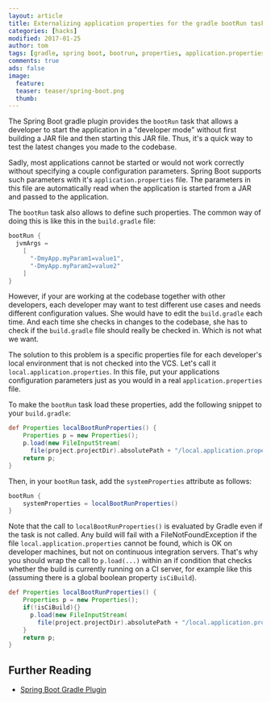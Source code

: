 ```yaml
---
layout: article
title: Externalizing application properties for the gradle bootRun task
categories: [hacks]
modified: 2017-01-25
author: tom
tags: [gradle, spring boot, bootrun, properties, application.properties]
comments: true
ads: false
image:
  feature: 
  teaser: teaser/spring-boot.png
  thumb:
---
```


The Spring Boot gradle plugin provides the `bootRun` task that allows a 
developer to start the application in a "developer mode" without first building
a JAR file and then starting this JAR file. Thus, it's a quick way to test
the latest changes you made to the codebase.

Sadly, most applications cannot be started or would not work correctly without
specifying a couple configuration parameters. Spring Boot supports such 
parameters with it's `application.properties` file. The parameters in this file
are automatically read when the application is started from a JAR
and passed to the application.

The `bootRun` task also allows to define such properties. 
The common way of doing this is like this in the `build.gradle` file: 

```groovy
bootRun {
  jvmArgs =
    [
      "-DmyApp.myParam1=value1",
      "-DmyApp.myParam2=value2"
    ]
}
```

However, if your are working at the codebase together with other developers,
each developer may want to test different use cases and needs different
configuration values. She would have to edit the `build.gradle` each time.
And each time she checks in changes to the codebase, she has to check if
the `build.gradle` file should really be checked in. Which is not what we want.

The solution to this problem is a specific properties file for each developer's 
local environment that is not checked into the VCS. 
Let's call it `local.application.properties`. In this file, put your applications
configuration parameters just as you would in a real `application.properties` file.

To make the `bootRun` task load these properties, add the following snippet to your
`build.gradle`:

```groovy
def Properties localBootRunProperties() {
    Properties p = new Properties();
    p.load(new FileInputStream(
      file(project.projectDir).absolutePath + "/local.application.properties"))
    return p;
}
```

Then, in your `bootRun` task, add the `systemProperties` attribute as follows:

```groovy
bootRun {
    systemProperties = localBootRunProperties()
}
```

Note that the call to `localBootRunProperties()` is evaluated by Gradle even if
the task is not called. Any build will fail with a FileNotFoundException if the file `local.application.properties`
cannot be found, which is OK on developer machines, but not on continuous integration
servers. That's why you should wrap the call to `p.load(...)` within an if
condition that checks whether the build is currently running on a CI server, 
for example like this (assuming there is a global boolean property `isCiBuild`).
 
```groovy
def Properties localBootRunProperties() {
    Properties p = new Properties();
    if(!isCiBuild){}
      p.load(new FileInputStream(
        file(project.projectDir).absolutePath + "/local.application.properties"))
    }
    return p;
}
```

## Further Reading

* [Spring Boot Gradle Plugin](http://docs.spring.io/spring-boot/docs/current/reference/html/build-tool-plugins-gradle-plugin.html)

